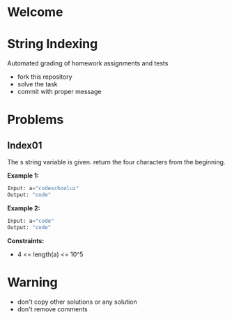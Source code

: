 # Welcome
# String Indexing

Automated grading of homework assignments and tests
- fork this repository
- solve the task
- commit with proper message

# Problems
## Index01

  The s string variable is given. return the four characters from the beginning.

**Example 1:**

```Python
Input: a="codeschooluz"
Output: "code"

```

**Example 2:**

```Python
Input: a="code"
Output: "code"

```

**Constraints:**

  - 4 <= length(a) <= 10^5


# Warning
- don't copy other solutions or any solution
- don't remove comments